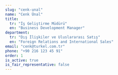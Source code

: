 ```yaml
---
slug: "cenk-unal"
name: "Cenk Ünal"
title:
  tr: "İş Geliştirme Müdürü"
  en: "Business Development Manager"
department:
  tr: "Dış İlişkiler ve Uluslararası Satış"
  en: "Foreign Relations and International Sales"
email: "cenk@turkel.com.tr"
phone: "+90 216 123 45 91"
order: 1
is_active: true
is_fair_representative: false
---
```

